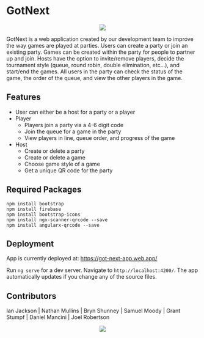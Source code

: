 # GotNext
<p align="center">
  <img src="https://media0.giphy.com/media/hogmFYXmaAa8CLWsoy/giphy.gif?cid=ecf05e47gt6j3923w1mncze26fbaaht9z1b3a0t4uiai8kbq&rid=giphy.gif&ct=g" />
</p>

GotNext is a web application created by our development team to improve the way games are played at parties. Users can create a party or join an existing party. Games can be created within the party for people to partner up and join. Hosts have the option to invite/remove players, decide the tournament style (queue, round robin, double elimination, etc...), and start/end the games. All users in the party can check the status of the game, the order of the queue, and view the other players in the game. 

## Features 
- User can either be a host for a party or a player
- Player
  - Players join a party via a 4-6 digit code
  - Join the queue for a game in the party
  - View players in line, queue order, and progress of the game
- Host
  - Create or delete a party
  - Create or delete a game
  - Choose game style of a game
  - Get a unique QR code for the party

## Required Packages 
```
npm install bootstrap
npm install firebase
npm install bootstrap-icons
npm install ngx-scanner-qrcode --save
npm install angularx-qrcode --save
```

## Deployment
App is currently deployed at: https://got-next-app.web.app/

Run `ng serve` for a dev server. Navigate to `http://localhost:4200/`. The app automatically updates if you change any of the source files.

## Contributors 
Ian Jackson | Nathan Mullins | Bryn Shunney | Samuel Moody | Grant Stumpf | Daniel Mancini | Joel Robertson

<p align="center">
  <a href="https://github.com/WVU-CS230-2023-01-Group10/GotNext/graphs/contributors">
    <img src="https://contrib.rocks/image?repo=WVU-CS230-2023-01-Group10/GotNext" />
  </a>
</p>
